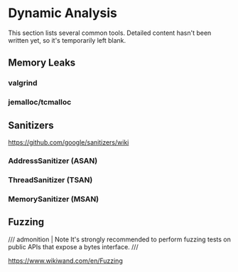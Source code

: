 <!--
SPDX-FileCopyrightText: 2021 Shuai Zhang

SPDX-License-Identifier: CC-BY-NC-ND-4.0
-->

# Dynamic Analysis

This section lists several common tools. Detailed content hasn't been written yet, so it's temporarily left blank.

## Memory Leaks

### valgrind

### jemalloc/tcmalloc

## Sanitizers

<https://github.com/google/sanitizers/wiki>

### AddressSanitizer (ASAN)

### ThreadSanitizer (TSAN)

### MemorySanitizer (MSAN)

## Fuzzing

/// admonition | Note
It's strongly recommended to perform fuzzing tests on public APIs that expose a bytes interface.
///

<https://www.wikiwand.com/en/Fuzzing>
